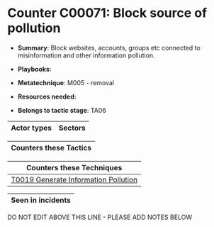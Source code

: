 # Counter C00071: Block source of pollution

* **Summary**: Block websites, accounts, groups etc connected to misinformation and other information pollution. 

* **Playbooks**: 

* **Metatechnique**: M005 - removal

* **Resources needed:** 

* **Belongs to tactic stage**: TA06


| Actor types | Sectors |
| ----------- | ------- |



| Counters these Tactics |
| ---------------------- |



| Counters these Techniques |
| ------------------------- |
| [T0019 Generate Information Pollution](../../generated_pages/techniques/T0019.md) |



| Seen in incidents |
| ----------------- |


DO NOT EDIT ABOVE THIS LINE - PLEASE ADD NOTES BELOW